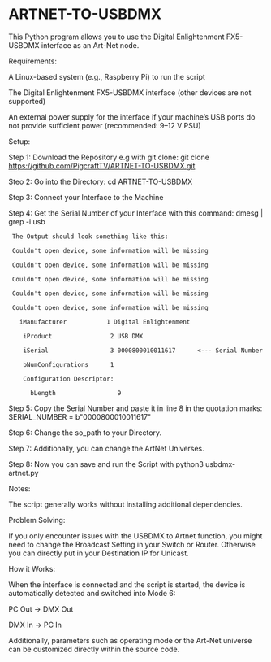 # ARTNET-TO-USBDMX
This Python program allows you to use the Digital Enlightenment FX5-USBDMX interface as an Art-Net node.

Requirements:

A Linux-based system (e.g., Raspberry Pi) to run the script

The Digital Enlightenment FX5-USBDMX interface (other devices are not supported)

An external power supply for the interface if your machine’s USB ports do not provide sufficient power
(recommended: 9–12 V PSU)

Setup:

Step 1: Download the Repository e.g with git clone: git clone https://github.com/PigcraftTV/ARTNET-TO-USBDMX.git

Steo 2: Go into the Directory: cd ARTNET-TO-USBDMX

Step 3: Connect your Interface to the Machine

Step 4: Get the Serial Number of your Interface with this command: dmesg | grep -i usb

     The Output should look something like this:
     
     Couldn't open device, some information will be missing
     
     Couldn't open device, some information will be missing
     
     Couldn't open device, some information will be missing
     
     Couldn't open device, some information will be missing
     
     Couldn't open device, some information will be missing
     
       iManufacturer           1 Digital Enlightenment
       
        iProduct                2 USB DMX
        
        iSerial                 3 0000800010011617      <--- Serial Number
        
        bNumConfigurations      1
        
        Configuration Descriptor:
        
          bLength                 9
          
Step 5: Copy the Serial Number and paste it in line 8 in the quotation marks: SERIAL_NUMBER = b"0000800010011617"

Step 6: Change the so_path to your Directory.

Step 7: Additionally, you can change the ArtNet Universes.

Step 8: Now you can save and run the Script with python3 usbdmx-artnet.py





Notes:

The script generally works without installing additional dependencies.

Problem Solving:

If you only encounter issues with the USBDMX to Artnet function, you might need to change the Broadcast Setting in your Switch or Router. Otherwise you can directly put in your Destination IP for Unicast.

How it Works:

When the interface is connected and the script is started, the device is automatically detected and switched into Mode 6:

PC Out → DMX Out

DMX In → PC In

Additionally, parameters such as operating mode or the Art-Net universe can be customized directly within the source code.

